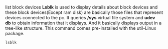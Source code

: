 list block devices 
**Lsblk** is used to display details about block devices and these block devices(Except ram disk) are basically those files that represent devices connected to the pc. It queries **/sys** virtual file system and **udev db** to obtain information that it displays. And it basically displays output in a tree-like structure. This command comes pre-installed with the util-Linux package.

`lsblk`